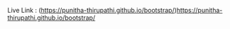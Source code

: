 Live Link : (https://punitha-thirupathi.github.io/bootstrap/)https://punitha-thirupathi.github.io/bootstrap/
